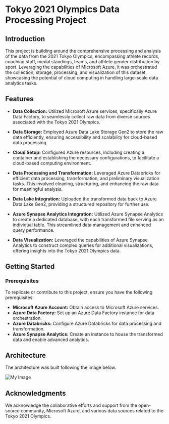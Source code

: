 # Tokyo 2021 Olympics Data Processing Project

## Introduction

This project is building around the comprehensive processing and analysis of the data from the 2021 Tokyo Olympics, encompassing athlete records, coaching staff, medal standings, teams, and athlete gender distribution by sport. Leveraging the capabilities of Microsoft Azure, it was orchestrated the collection, storage, processing, and visualization of this dataset, showcasing the potential of cloud computing in handling large-scale data analytics tasks.

## Features

- **Data Collection:** Utilized Microsoft Azure services, specifically Azure Data Factory, to seamlessly collect raw data from diverse sources associated with the Tokyo 2021 Olympics.

- **Data Storage:** Employed Azure Data Lake Storage Gen2 to store the raw data efficiently, ensuring accessibility and scalability for cloud-based data processing.

- **Cloud Setup:** Configured Azure resources, including creating a container and establishing the necessary configurations, to facilitate a cloud-based computing environment.

- **Data Processing and Transformation:** Leveraged Azure Databricks for efficient data processing, transformation, and preliminary visualization tasks. This involved cleaning, structuring, and enhancing the raw data for meaningful analysis.

- **Data Lake Integration:** Uploaded the transformed data back to Azure Data Lake Gen2, providing a structured repository for further use.

- **Azure Synapse Analytics Integration:** Utilized Azure Synapse Analytics to create a dedicated database, with each transformed file serving as an individual table. This streamlined data management and enhanced query performance.

- **Data Visualization:** Leveraged the capabilities of Azure Synapse Analytics to construct complex queries for additional visualizations, offering insights into the Tokyo 2021 Olympics data.

## Getting Started

### Prerequisites

To replicate or contribute to this project, ensure you have the following prerequisites:

- **Microsoft Azure Account:** Obtain access to Microsoft Azure services.
- **Azure Data Factory:** Set up an Azure Data Factory instance for data orchestration.
- **Azure Databricks:** Configure Azure Databricks for data processing and transformation.
- **Azure Synapse Analytics:** Create an instance to house the transformed data and enable advanced analytics.

## Architecture 

The architecture was built following the image below.

![My Image](https://user-images.githubusercontent.com/101070973/284085758-2bbeb9a9-1430-458a-99cc-563fe13b36ea.png)


## Acknowledgments

We acknowledge the collaborative efforts and support from the open-source community, Microsoft Azure, and various data sources related to the Tokyo 2021 Olympics.
